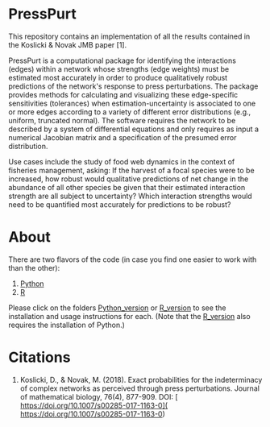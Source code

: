 # PressPurt
This repository contains an implementation of all the results contained in the Koslicki &amp; Novak JMB paper [1].


PressPurt is a computational package for identifying the interactions (edges) within a network 
whose strengths (edge weights) must be estimated most accurately in order to produce qualitatively 
robust predictions of the network's response to press perturbations. The package provides methods 
for calculating and visualizing these edge-specific sensitivities (tolerances) when estimation-uncertainty 
is associated to one or more edges according to a variety of different error distributions
(e.g., uniform, truncated normal). The software requires the network to be described by a system of 
differential equations and only requires as input a numerical Jacobian matrix and a specification of the 
presumed error distribution.

Use cases include the study of food web dynamics in the context of fisheries management, asking: 
If the harvest of a focal species were to be increased, how robust would qualitative predictions of net 
change in the abundance of all other species be given that their estimated interaction strength are 
all subject to uncertainty? Which interaction strengths would need to be quantified most accurately for 
predictions to be robust?

# About

There are two flavors of the code (in case you find one easier to work with than the other):
1. [Python](https://github.com/dkoslicki/PressPurt/tree/master/Python_version)
2. [R](https://github.com/dkoslicki/PressPurt/tree/master/R_version)

Please click on the folders [Python_version](https://github.com/dkoslicki/PressPurt/tree/master/Python_version) or [R_version](https://github.com/dkoslicki/PressPurt/tree/master/R_version) to see the installation and usage instructions for each. (Note that the [R_version](https://github.com/dkoslicki/PressPurt/tree/master/R_version) also requires the installation of Python.)

# Citations
1. Koslicki, D., & Novak, M. (2018). Exact probabilities for the indeterminacy of complex networks as perceived through press perturbations. Journal of mathematical biology, 76(4), 877-909. DOI: [ https://doi.org/10.1007/s00285-017-1163-0]( https://doi.org/10.1007/s00285-017-1163-0)
